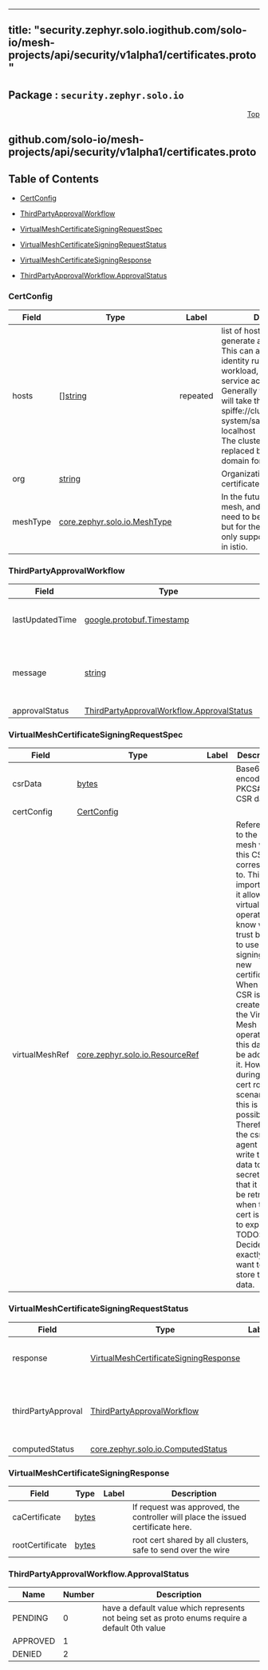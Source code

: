 
---
title: "security.zephyr.solo.iogithub.com/solo-io/mesh-projects/api/security/v1alpha1/certificates.proto"
---

## Package : `security.zephyr.solo.io`



<a name="top"></a>

<a name="API Reference for github.com/solo-io/mesh-projects/api/security/v1alpha1/certificates.proto"></a>
<p align="right"><a href="#top">Top</a></p>

## github.com/solo-io/mesh-projects/api/security/v1alpha1/certificates.proto


## Table of Contents
  - [CertConfig](#security.zephyr.solo.io.CertConfig)
  - [ThirdPartyApprovalWorkflow](#security.zephyr.solo.io.ThirdPartyApprovalWorkflow)
  - [VirtualMeshCertificateSigningRequestSpec](#security.zephyr.solo.io.VirtualMeshCertificateSigningRequestSpec)
  - [VirtualMeshCertificateSigningRequestStatus](#security.zephyr.solo.io.VirtualMeshCertificateSigningRequestStatus)
  - [VirtualMeshCertificateSigningResponse](#security.zephyr.solo.io.VirtualMeshCertificateSigningResponse)

  - [ThirdPartyApprovalWorkflow.ApprovalStatus](#security.zephyr.solo.io.ThirdPartyApprovalWorkflow.ApprovalStatus)






<a name="security.zephyr.solo.io.CertConfig"></a>

### CertConfig



| Field | Type | Label | Description |
| ----- | ---- | ----- | ----------- |
| hosts | [][string](#string) | repeated | list of hostnames and IPs to generate a certificate for. This can also be set to the identity running the workload, like kubernetes service account.<br>Generally for an istio CA this will take the values: 1. spiffe://cluster.local/ns/istio-system/sa/citadel 2. localhost<br>The cluster.local may be replaced by the root of trust domain for the mesh |
| org | [string](#string) |  | Organization for this certificate. |
| meshType | [core.zephyr.solo.io.MeshType](#core.zephyr.solo.io.MeshType) |  | In the future, the type of mesh, and level of trust will need to be specified here, but for the time being we are only supporting shared trust in istio. |






<a name="security.zephyr.solo.io.ThirdPartyApprovalWorkflow"></a>

### ThirdPartyApprovalWorkflow



| Field | Type | Label | Description |
| ----- | ---- | ----- | ----------- |
| lastUpdatedTime | [google.protobuf.Timestamp](#google.protobuf.Timestamp) |  | time when the status was last updated |
| message | [string](#string) |  | a user readable message regarding the status of the CSR |
| approvalStatus | [ThirdPartyApprovalWorkflow.ApprovalStatus](#security.zephyr.solo.io.ThirdPartyApprovalWorkflow.ApprovalStatus) |  |  |






<a name="security.zephyr.solo.io.VirtualMeshCertificateSigningRequestSpec"></a>

### VirtualMeshCertificateSigningRequestSpec



| Field | Type | Label | Description |
| ----- | ---- | ----- | ----------- |
| csrData | [bytes](#bytes) |  | Base64-encoded PKCS#10 CSR data |
| certConfig | [CertConfig](#security.zephyr.solo.io.CertConfig) |  |  |
| virtualMeshRef | [core.zephyr.solo.io.ResourceRef](#core.zephyr.solo.io.ResourceRef) |  | Reference to the virtual mesh which this CSR corresponds to. This is important as it allows the virtual mesh operator to know which trust bundle to use when signing the new certificates.<br>When the CSR is first created by the Virtual Mesh operator, this data will be added by it. However, during a cert rotation scenario this is not possible. Therefore, the csr-agent will write this data to the secret so that it can be retrieved when the cert is going to expire. TODO: Decide how exactly we want to store this data. |






<a name="security.zephyr.solo.io.VirtualMeshCertificateSigningRequestStatus"></a>

### VirtualMeshCertificateSigningRequestStatus



| Field | Type | Label | Description |
| ----- | ---- | ----- | ----------- |
| response | [VirtualMeshCertificateSigningResponse](#security.zephyr.solo.io.VirtualMeshCertificateSigningResponse) |  | Response from the certificate authority |
| thirdPartyApproval | [ThirdPartyApprovalWorkflow](#security.zephyr.solo.io.ThirdPartyApprovalWorkflow) |  | Workflow for approving Certificate Signing Requests |
| computedStatus | [core.zephyr.solo.io.ComputedStatus](#core.zephyr.solo.io.ComputedStatus) |  |  |






<a name="security.zephyr.solo.io.VirtualMeshCertificateSigningResponse"></a>

### VirtualMeshCertificateSigningResponse



| Field | Type | Label | Description |
| ----- | ---- | ----- | ----------- |
| caCertificate | [bytes](#bytes) |  | If request was approved, the controller will place the issued certificate here. |
| rootCertificate | [bytes](#bytes) |  | root cert shared by all clusters, safe to send over the wire |





 <!-- end messages -->


<a name="security.zephyr.solo.io.ThirdPartyApprovalWorkflow.ApprovalStatus"></a>

### ThirdPartyApprovalWorkflow.ApprovalStatus


| Name | Number | Description |
| ---- | ------ | ----------- |
| PENDING | 0 | have a default value which represents not being set as proto enums require a default 0th value |
| APPROVED | 1 |  |
| DENIED | 2 |  |


 <!-- end enums -->

 <!-- end HasExtensions -->

 <!-- end services -->


